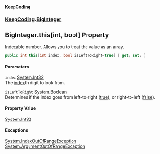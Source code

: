 #### [KeepCoding](index.md 'index')
### [KeepCoding](KeepCoding.md 'KeepCoding').[BigInteger](BigInteger.md 'KeepCoding.BigInteger')
## BigInteger.this[int, bool] Property
Indexable number. Allows you to treat the value as an array.  
```csharp
public int this[int index, bool isLeftToRight=true] { get; set; }
```
#### Parameters
<a name='KeepCoding_BigInteger_this_int_bool__index'></a>
`index` [System.Int32](https://docs.microsoft.com/en-us/dotnet/api/System.Int32 'System.Int32')  
The [index](BigInteger_Item_+Q9WebTztOqeFcRhE_wdYA.md#KeepCoding_BigInteger_this_int_bool__index 'KeepCoding.BigInteger.this[int, bool].index')th digit to look from.
  
<a name='KeepCoding_BigInteger_this_int_bool__isLeftToRight'></a>
`isLeftToRight` [System.Boolean](https://docs.microsoft.com/en-us/dotnet/api/System.Boolean 'System.Boolean')  
Determines if the index goes from left-to-right ([true](https://docs.microsoft.com/en-us/dotnet/csharp/language-reference/builtin-types/bool 'https://docs.microsoft.com/en-us/dotnet/csharp/language-reference/builtin-types/bool')), or right-to-left ([false](https://docs.microsoft.com/en-us/dotnet/csharp/language-reference/builtin-types/bool 'https://docs.microsoft.com/en-us/dotnet/csharp/language-reference/builtin-types/bool')).
  
#### Property Value
[System.Int32](https://docs.microsoft.com/en-us/dotnet/api/System.Int32 'System.Int32')
#### Exceptions
[System.IndexOutOfRangeException](https://docs.microsoft.com/en-us/dotnet/api/System.IndexOutOfRangeException 'System.IndexOutOfRangeException')  
[System.ArgumentOutOfRangeException](https://docs.microsoft.com/en-us/dotnet/api/System.ArgumentOutOfRangeException 'System.ArgumentOutOfRangeException')  
